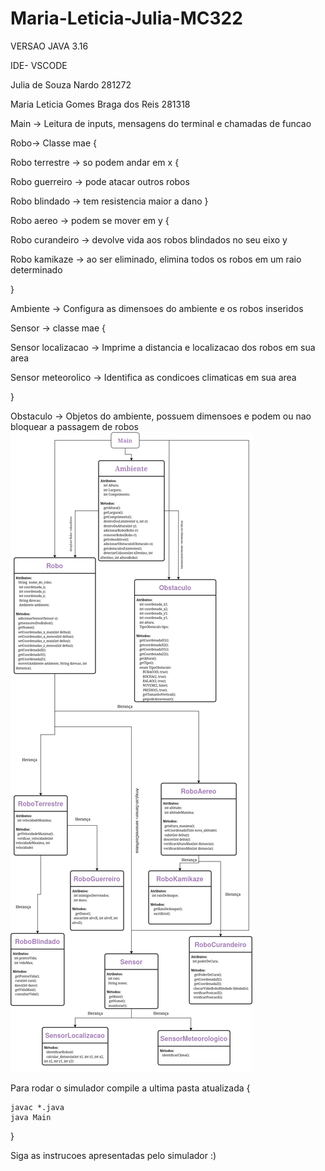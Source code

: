 # Maria-Leticia-Julia-MC322

VERSAO JAVA 3.16

IDE- VSCODE

Julia de Souza Nardo 281272

Maria Leticia Gomes Braga dos Reis 281318

Main -> Leitura de inputs, mensagens do terminal e chamadas de funcao

Robo-> Classe mae {

  Robo terrestre -> so podem andar em x {
  
  Robo guerreiro -> pode atacar outros robos
    
  Robo blindado -> tem resistencia maior a dano
  }
  
  Robo aereo -> podem se mover em y {
  
  Robo curandeiro -> devolve vida aos robos blindados no seu eixo y
    
  Robo kamikaze -> ao ser eliminado, elimina todos os robos em um raio determinado
    
  }

Ambiente -> Configura as dimensoes do ambiente e os robos inseridos

Sensor -> classe mae {

  Sensor localizacao -> Imprime a distancia e localizacao dos robos em sua area
  
  Sensor meteorolico -> Identifica as condicoes climaticas em sua area
  
}

Obstaculo -> Objetos do ambiente, possuem dimensoes e podem ou nao bloquear a passagem de robos
![Diagrama](Lab03/Mc322.drawio.png)

Para rodar o simulador compile a ultima pasta atualizada {

    javac *.java
    java Main

}

Siga as instrucoes apresentadas pelo simulador :)
